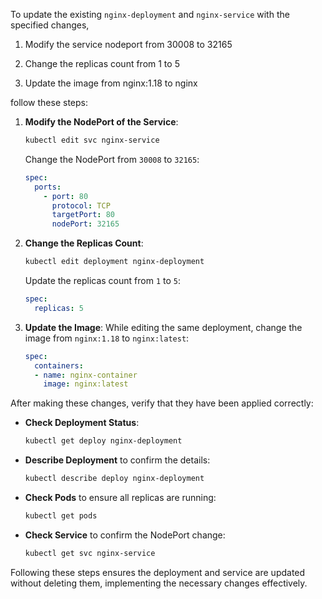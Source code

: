 To update the existing `nginx-deployment` and `nginx-service` with the specified changes, 

1. Modify the service nodeport from 30008 to 32165

2. Change the replicas count from 1 to 5

3. Update the image from nginx:1.18 to nginx

follow these steps:

1. **Modify the NodePort of the Service**:
    ```bash
    kubectl edit svc nginx-service
    ```
    Change the NodePort from `30008` to `32165`:
    ```yaml
    spec:
      ports:
        - port: 80
          protocol: TCP
          targetPort: 80
          nodePort: 32165
    ```

2. **Change the Replicas Count**:
    ```bash
    kubectl edit deployment nginx-deployment
    ```
    Update the replicas count from `1` to `5`:
    ```yaml
    spec:
      replicas: 5
    ```

3. **Update the Image**:
    While editing the same deployment, change the image from `nginx:1.18` to `nginx:latest`:
    ```yaml
    spec:
      containers:
      - name: nginx-container
        image: nginx:latest
    ```

After making these changes, verify that they have been applied correctly:

- **Check Deployment Status**:
    ```bash
    kubectl get deploy nginx-deployment
    ```

- **Describe Deployment** to confirm the details:
    ```bash
    kubectl describe deploy nginx-deployment
    ```

- **Check Pods** to ensure all replicas are running:
    ```bash
    kubectl get pods
    ```

- **Check Service** to confirm the NodePort change:
    ```bash
    kubectl get svc nginx-service
    ```

Following these steps ensures the deployment and service are updated without deleting them, implementing the necessary changes effectively.
